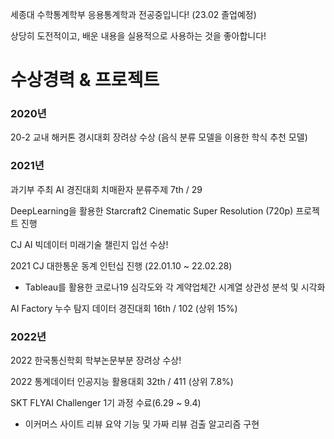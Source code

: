 

<!--
templar137/templar137** is a ✨ _special_ ✨ repository because its `README.md` (this file) appears on your GitHub profile.

Here are some ideas to get you started:

- 🔭 I’m currently working on ...
- 🌱 I’m currently learning ...
- 👯 I’m looking to collaborate on ...
- 🤔 I’m looking for help with ...
- 💬 Ask me about ...
- 📫 How to reach me: ...
- 😄 Pronouns: ...
- ⚡ Fun fact: ...
-->

세종대 수학통계학부 응용통계학과 전공중입니다! (23.02 졸업예정)

상당히 도전적이고, 배운 내용을 실용적으로 사용하는 것을 좋아합니다!


# 수상경력 & 프로젝트

### 2020년
20-2 교내 해커톤 경시대회 장려상 수상
(음식 분류 모델을 이용한 학식 추천 모델)

### 2021년
과기부 주최 AI 경진대회 치매환자 분류주제 7th / 29

DeepLearning을 활용한 Starcraft2 Cinematic Super Resolution (720p) 프로젝트 진행

CJ AI 빅데이터 미래기술 챌린지 입선 수상!

2021 CJ 대한통운 동계 인턴십 진행 (22.01.10 ~ 22.02.28)
- Tableau를 활용한 코로나19 심각도와 각 계약업체간 시계열 상관성 분석 및 시각화

AI Factory 누수 탐지 데이터 경진대회 16th / 102 (상위 15%)

### 2022년

2022 한국통신학회 학부논문부분 장려상 수상!

2022 통계데이터 인공지능 활용대회 32th / 411 (상위 7.8%)

SKT FLYAI Challenger 1기 과정 수료(6.29 ~ 9.4)
 - 이커머스 사이트 리뷰 요약 기능 및 가짜 리뷰 검출 알고리즘 구현


